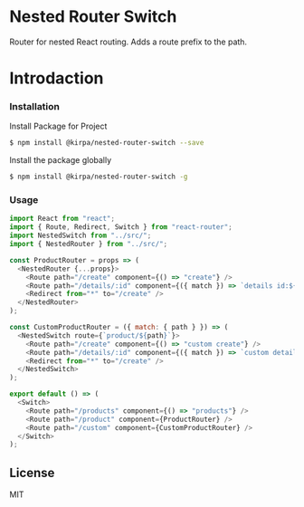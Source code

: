 # Nested Router Switch

Router for nested React routing.
Adds a route prefix to the path.

# Introdaction

### Installation

Install Package for Project

```sh
$ npm install @kirpa/nested-router-switch --save
```

Install the package globally

```sh
$ npm install @kirpa/nested-router-switch -g
```

### Usage

```javascript
import React from "react";
import { Route, Redirect, Switch } from "react-router";
import NestedSwitch from "../src/";
import { NestedRouter } from "../src/";

const ProductRouter = props => (
  <NestedRouter {...props}>
    <Route path="/create" component={() => "create"} />
    <Route path="/details/:id" component={({ match }) => `details id:${match.params.id}`} />
    <Redirect from="*" to="/create" />
  </NestedRouter>
);

const CustomProductRouter = ({ match: { path } }) => (
  <NestedSwitch route={`product/${path}`}>
    <Route path="/create" component={() => "custom create"} />
    <Route path="/details/:id" component={({ match }) => `custom details id:${match.params.id}`} />
    <Redirect from="*" to="/create" />
  </NestedSwitch>
);

export default () => (
  <Switch>
    <Route path="/products" component={() => "products"} />
    <Route path="/product" component={ProductRouter} />
    <Route path="/custom" component={CustomProductRouter} />
  </Switch>
);
```

## License

MIT
